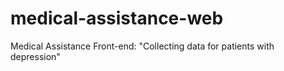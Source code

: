 # medical-assistance-web
Medical Assistance Front-end: "Collecting data for patients with depression"
